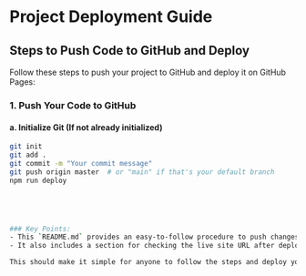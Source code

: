 # Project Deployment Guide

## Steps to Push Code to GitHub and Deploy

Follow these steps to push your project to GitHub and deploy it on GitHub Pages:

### 1. **Push Your Code to GitHub**

#### a. **Initialize Git (If not already initialized)**

```bash
git init
git add .
git commit -m "Your commit message"
git push origin master  # or "main" if that's your default branch
npm run deploy





### Key Points:
- This `README.md` provides an easy-to-follow procedure to push changes to GitHub and deploy them using `npm run deploy`.
- It also includes a section for checking the live site URL after deployment, which is essential for users.

This should make it simple for anyone to follow the steps and deploy your project!
